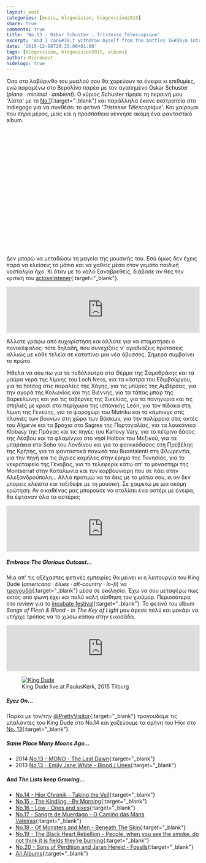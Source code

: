 ```yaml
---
layout: post
categories: [music, blogovision, blogovision2015]
share: true
comments: true
title: 'No.13 - Oskar Schuster - Tristesse Télescopique'
excerpt: 'And Ι can&#39;t withdraw myself from the battles Ι&#39;m into'
date: '2015-12-08T20:35:00+01:00'
tags: [blogovision, blogovision2015, albums]
author: Micronaut
hidelogo: true
---
```

Όσο στο λαβύρινθο του μυαλού σου θα χορεύουν τα όνειρα κι επιθυμίες, εγώ παραμένω στο Βερολίνο παρέα με τον αγαπημένο Oskar Schuster  (*piano · minimal · ambient*). Ο κύριος Schuster τίμησε τη περσινή μου 'λίστα' με το [No.1](/music/blogovision/blogovision2014/blogovision2014-no01/){:target="_blank"} και παράλληλα έκανε εκστρατεία στο Indiegogo για να συνθέσει το φετινό '*Tristesse Télescopique*'. Και χαίρομαι που πήρα μέρος, μιας και η προσπάθεια γέννησε ακόμη ένα φανταστικό album.

<iframe class="invisible center" width="70%" height="315" src="about:blank" data-src="https://www.youtube.com/embed/jdu_IQ6usq4" frameborder="0">&nbsp;</iframe>

Δεν μπορώ να μεταδώσω τη μαγεία της μουσικής του. Εσύ όμως δεν έχεις παρά να κλείσεις τα μάτια και να χαθείς μέσα στον γεμάτο παιδική νοσταλγία ήχο. Κι όταν με το καλό ξαναβρεθείς,  διάβασε αν θες την κριτική του [acloselistener](http://acloserlisten.com/2015/08/30/oskar-schuster-tristesse-telescopique/){:target="_blank"}.  

<iframe style="border: 0; width: 100%; height: 120px;" src="http://bandcamp.com/EmbeddedPlayer/album=1231736051/size=large/bgcol=ffffff/linkcol=0687f5/tracklist=false/artwork=small/track=4085784279/transparent=true/" seamless><a href="http://shop.oskarschuster.com/album/tristesse-t-lescopique">Tristesse Télescopique by Oskar Schuster</a></iframe>

Άλλοτε γράφω από ευχαρίστηση και άλλοτε για να σταματήσει ο πονοκέφαλος· τότε δηλαδή, που συνεχίζεις ν' αραδιάζεις προτάσεις αλλιώς με κάθε τελεία σε καταπίνει μια νέα άβυσσος. Σήμερα συμβαίνει το πρώτο. 

Ήθελα να σου πω για τα ποδόλουτρα στα Θέρμα της Σαμοθράκης και τα μαύρα νερά της λίμνης του Loch Ness, για τα κάστρα του Εδιμβούργου, για τα hotdog στις παραλίες της Χάγης, για τις μπύρες της Αμβέρσας, για την αγορά της Κολωνίας και της Βιέννης, για τα τάπας μπαρ της Βαρκελώνης και για τις ταβέρνες της Σικελίας, για τα πανηγύρια και τις σπηλιές με κρασί στα περίχωρα της ισπανικής León, για τον πίδακα στη λίμνη της Γενεύης, για το ψαροχώρι του Mutriku και τα κάμπινγκ στις πλαγιές των βουνών στη χώρα των Βάσκων, για την παλίρροια στις ακτές του Algarve και τα βράχια στο Sagres της Πορτογαλίας, για τα λουκάνικα Klobasy της Πράγας και τις πηγές του Karlovy Vary, για το πέτρινο δάσος της Λέσβου και τα φλαμίνγκο στο νησί Holbox του Μεξικού, για τα μπαράκια στο Soho του Λονδίνου και για το φοινικόδασος στη Πρεβέλης της Κρήτης, για τα φανταστικά παγωτά του Buontalenti στη Φλωρεντία, για την πηγή και τις άγριες καμήλες στην έρημο της Τυνησίας, για το νεκροταφείο της Γένοβας, για το τελεφερίκ κάτω απ' το μοναστήρι της Montserrat στην Καταλωνία και τον καρβουνιάρη που σε πάει στην Αλεξανδρούπολη... Αλλά προτιμώ να τα δεις με τα μάτια σου, κι αν δεν μπορείς κλείστα και ταξίδεψε με τη μουσική.  Σε χαιρετώ με μια ακόμη ερώτηση:  Αν ο καθένας μας μπορούσε να στολίσει ένα αστέρι με όνειρα, θα έφταναν όλα τα αστέρια;

<iframe style="border: 0; width: 100%; height: 120px;" src="http://bandcamp.com/EmbeddedPlayer/album=1231736051/size=large/bgcol=ffffff/linkcol=0687f5/tracklist=false/artwork=small/track=2032949817/transparent=true/" seamless><a href="http://shop.oskarschuster.com/album/tristesse-t-lescopique">Tristesse Télescopique by Oskar Schuster</a></iframe>

<div class="text-divider"></div>

##### Embrace The Glorious Outcast...

Μια απ' τις αξέχαστες φετινές εμπειρίες θα μείνει κι η λειτουργία του King Dude (*americana · blues · alt-country · lo-fi*) να [τραγουδά](https://www.youtube.com/watch?v=BiSnI8vyxx0){:target="_blank"} μέσα σε εκκλησία. Έχω να σου μεταφέρω πως εκτός από φωνή έχει και πολύ καλή αίσθηση του χιούμορ. Περισσότερα στο review για το [incubate festival](/music/review/incubate-2015/){:target="_blank"}. Το φετινό του album  *Songs of Flesh & Blood - In The Key of Light* μου άρεσε πολύ και μακάρι να υπήρχε τρόπος να το χώσω κάπου στην εικοσάδα. 

<iframe style="border: 0; width: 100%; height: 120px;" src="https://bandcamp.com/EmbeddedPlayer/album=4249202585/size=large/bgcol=ffffff/linkcol=0687f5/tracklist=false/artwork=small/track=1699390860/transparent=true/" seamless><a href="http://kingdude.bandcamp.com/album/songs-of-flesh-blood-in-the-key-of-light">Songs of Flesh &amp; Blood - In The Key of Light by King Dude</a></iframe>
 
<div class="invisible">
<figure  class="center">
    <a href="{{ site.external_data_url }}/images/posts/incubate2015/incu2015_22.jpg"><img src="about:blank" data-src="{{ site.external_data_url }}/images/posts/incubate2015/incu2015_22_low.jpg" alt="King Dude"/></a>
	<figcaption>King Dude live at PaulusKerk, 2015 Tilburg</figcaption>
</figure>
</div>

<div class="text-divider"></div>

##### <i class="fa fa-hand-o-right"></i> Eyez Οn...

Παρέα με τον/την [@PrettyVisitor](http://thevisitorsarepretty.blogspot.nl/2015/12/14-king-dude-songs-of-flesh-blood-in.html){:target="_blank"} τραγουδάμε τις μπαλάντες του King Dude στο Νο.14 και χαζεύουμε τα σμήνη του Hior στο [Νο. 13](http://thevisitorsarepretty.blogspot.nl/2015/12/13-hior-chronik-taking-veil.html){:target="_blank"}.

##### <i class="fa fa-hand-o-right"></i> Same Place Many Moons Ago...

* 2014 [No.13 - MΟΝΟ - The Last Dawn](/music/blogovision/blogovision2014/blogovision2014-no13/){:target="_blank"}
* 2013 [No.13 - Emily Jane White - Blood / Lines](/music/blogovision/blogovision2013/blogovision2013-no13/){:target="_blank"}

##### <i class="fa fa-hand-o-right"></i> And The Lists keep Growing...

* [No.14 - Hior Chronik - Taking the Veil](/music/blogovision/blogovision2015/blogovision2015-no14/){:target="_blank"}
* [No.15 - The Kindling - By Morning](/music/blogovision/blogovision2015/blogovision2015-no15/){:target="_blank"}
* [No.16 - Low - Ones and sixes](/music/blogovision/blogovision2015/blogovision2015-no16/){:target="_blank"}
* [No.17 - Sangre de Muerdago - O Camiño das Mans Valeiras](/music/blogovision/blogovision2015/blogovision2015-no17/){:target="_blank"}
* [No.18 - Of Monsters and Men - Beneath The Skin](/music/blogovision/blogovision2015/blogovision2015-no18/){:target="_blank"}
* [No.19 - The Black Heart Rebellion - People, when you see the smoke, do not think it is fields they're burning](/music/blogovision/blogovision2015/blogovision2015-no19/){:target="_blank"}
* [No.20 - Sons of Perdition and Jaran Hereid - Fossils](/music/blogovision/blogovision2015/blogovision2015-no20/){:target="_blank"}
* [All Albums](/music/new-albums-2015/){:target="_blank"}